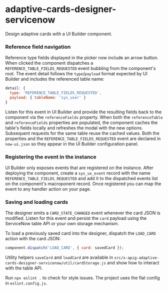 adaptive-cards-designer-servicenow
===================================
Design adaptive cards with a UI Builder component.

### Reference field navigation

Reference type fields displayed in the picker now include an arrow button. When
clicked the component dispatches a `REFERENCE_TABLE_FIELDS_REQUESTED` event bubbling
from the component's root. The event detail follows the `type`/`payload`
format expected by UI Builder and includes the referenced table name:

```javascript
detail: {
  type: 'REFERENCE_TABLE_FIELDS_REQUESTED',
  payload: { tableName: 'sys_user' }
}
```

Listen for this event in UI Builder and provide the resulting fields back to the
component via the `referenceFields` property. When both the `referenceTable`
and `referenceFields` properties are populated, the component caches the table's
fields locally and refreshes the modal with the new options. Subsequent requests
for the same table reuse the cached values. Both the properties and the
`REFERENCE_TABLE_FIELDS_REQUESTED` event are declared in `now-ui.json` so they appear in
the UI Builder configuration panel.

### Registering the event in the instance

UI Builder only exposes events that are registered on the instance. After
deploying the component, create a `sys_ux_event` record with the name
`REFERENCE_TABLE_FIELDS_REQUESTED` and add it to the dispatched events list on the
component's macroponent record. Once registered you can map the event to any
handler action on your page.

### Saving and loading cards

The designer emits a `CARD_STATE_CHANGED` event whenever the card JSON is
modified. Listen for this event and persist the `card` payload using the
ServiceNow table API or your own storage mechanism.

To load a previously saved card into the designer, dispatch the `LOAD_CARD`
action with the card JSON:

```javascript
component.dispatch('LOAD_CARD', { card: savedCard });
```

Utility helpers `saveCard` and `loadCard` are available in
`src/x-apig-adaptive-cards-designer-servicenow/util/cardStorage.js` and show how
to interact with the table API.

Run `npx eslint .` to check for style issues. The project uses the flat config
in `eslint.config.js`.
